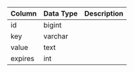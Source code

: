 | Column  | Data Type | Description |
| ------- | --------- | ----------- |
| id      | bigint    |             |
| key     | varchar   |             |
| value   | text      |             |
| expires | int       |             |